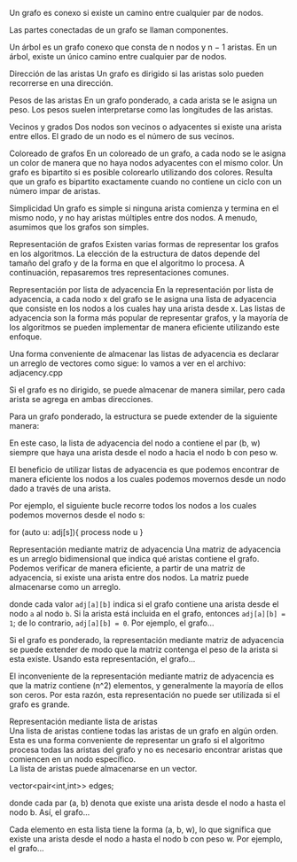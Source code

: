 Un grafo es conexo si existe un camino entre cualquier par de nodos.

Las partes conectadas de un grafo se llaman componentes.

Un árbol es un grafo conexo que consta de n nodos y n − 1 aristas. En un árbol, existe un único camino entre cualquier par de nodos.

Dirección de las aristas
Un grafo es dirigido si las aristas solo pueden recorrerse en una dirección.

Pesos de las aristas
En un grafo ponderado, a cada arista se le asigna un peso. Los pesos suelen interpretarse como las longitudes de las aristas.

Vecinos y grados
Dos nodos son vecinos o adyacentes si existe una arista entre ellos. El grado de un nodo es el número de sus vecinos.

Coloreado de grafos
En un coloreado de un grafo, a cada nodo se le asigna un color de manera que no haya nodos adyacentes con el mismo color.
Un grafo es bipartito si es posible colorearlo utilizando dos colores. Resulta que un grafo es bipartito exactamente cuando no contiene un ciclo con un número impar de aristas.

Simplicidad
Un grafo es simple si ninguna arista comienza y termina en el mismo nodo, y no hay aristas múltiples entre dos nodos. A menudo, asumimos que los grafos son simples.

Representación de grafos
Existen varias formas de representar los grafos en los algoritmos. La elección de la estructura de datos depende del tamaño del grafo y de la forma en que el algoritmo lo procesa. A continuación, repasaremos tres representaciones comunes.

Representación por lista de adyacencia
En la representación por lista de adyacencia, a cada nodo x del grafo se le asigna una lista de adyacencia que consiste en los nodos a los cuales hay una arista desde x. Las listas de adyacencia son la forma más popular de representar grafos, y la mayoría de los algoritmos se pueden implementar de manera eficiente utilizando este enfoque.

Una forma conveniente de almacenar las listas de adyacencia es declarar un arreglo de vectores como sigue:
lo vamos a ver en el archivo: adjacency.cpp


Si el grafo es no dirigido, se puede almacenar de manera similar, pero cada arista se agrega en ambas direcciones.

Para un grafo ponderado, la estructura se puede extender de la siguiente manera:

En este caso, la lista de adyacencia del nodo a contiene el par (b, w) siempre que haya una arista desde el nodo a hacia el nodo b con peso w.

El beneficio de utilizar listas de adyacencia es que podemos encontrar de manera eficiente los nodos a los cuales podemos movernos desde un nodo dado a través de una arista.

Por ejemplo, el siguiente bucle recorre todos los nodos a los cuales podemos movernos desde el nodo s:

for (auto u: adj[s]){
    process node u
}

Representación mediante matriz de adyacencia
Una matriz de adyacencia es un arreglo bidimensional que indica qué aristas
contiene el grafo. Podemos verificar de manera eficiente, a partir de una matriz
de adyacencia, si existe una arista entre dos nodos. La matriz puede almacenarse como un arreglo.

donde cada valor `adj[a][b]` indica si el grafo contiene una arista desde el nodo `a` al nodo `b`. Si la arista está incluida en el grafo, entonces `adj[a][b] = 1`; de lo contrario, `adj[a][b] = 0`. Por ejemplo, el grafo...

Si el grafo es ponderado, la representación mediante matriz de adyacencia se puede extender de modo que la matriz contenga el peso de la arista si esta existe. Usando esta representación, el grafo...

El inconveniente de la representación mediante matriz de adyacencia es que la matriz contiene \(n^2\) elementos, y generalmente la mayoría de ellos son ceros. Por esta razón, esta representación no puede ser utilizada si el grafo es grande.

Representación mediante lista de aristas  
Una lista de aristas contiene todas las aristas de un grafo en algún orden. Esta es una forma conveniente de representar un grafo si el algoritmo procesa todas las aristas del grafo y no es necesario encontrar aristas que comiencen en un nodo específico.  
La lista de aristas puede almacenarse en un vector.

vector<pair<int,int>> edges;

donde cada par (a, b) denota que existe una arista desde el nodo a hasta el nodo b. Así, el grafo...

Cada elemento en esta lista tiene la forma (a, b, w), lo que significa que existe una arista desde el nodo a hasta el nodo b con peso w. Por ejemplo, el grafo...
